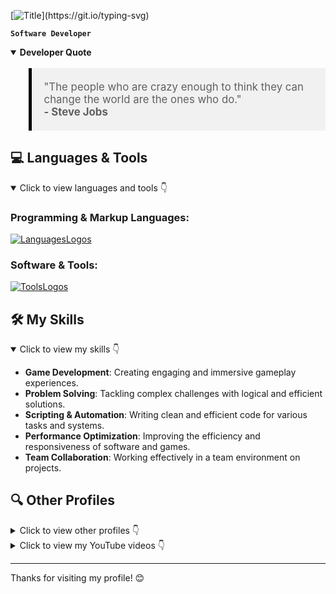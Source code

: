 [![Title](https://readme-typing-svg.demolab.com?font=Fira+Code&size=30&pause=1000&vCenter=true&width=435&lines=Hello!+I'm+Nil+Moreno;Welcome+to+my+profile!)](https://git.io/typing-svg)

**`Software Developer`**

<details open>
  <summary><strong>Developer Quote</strong></summary>
  <blockquote style="background-color:#f1f1f1; padding:20px; border-left:5px solid #000; font-size: 1.2em;">
    "The people who are crazy enough to think they can change the world are the ones who do." <br>
    <strong>- Steve Jobs</strong>
  </blockquote>
</details>


## 💻 Languages & Tools

<details open>
  <summary>Click to view languages and tools 👇</summary>
  
  ### **Programming & Markup Languages**:
  [![LanguagesLogos](https://skillicons.dev/icons?i=c,cs,cpp,python,js,html,css&perline=6)](https://skillicons.dev)
  
  ### **Software & Tools**:
  [![ToolsLogos](https://skillicons.dev/icons?i=windows,blender,ps,ai,unity,vscode,visualstudio,notion,discord&perline=5)](https://skillicons.dev)
  
</details>

## 🛠️ My Skills

<details open>
  <summary>Click to view my skills 👇</summary>
  
- **Game Development**: Creating engaging and immersive gameplay experiences.
- **Problem Solving**: Tackling complex challenges with logical and efficient solutions.
- **Scripting & Automation**: Writing clean and efficient code for various tasks and systems.
- **Performance Optimization**: Improving the efficiency and responsiveness of software and games.
- **Team Collaboration**: Working effectively in a team environment on projects.

</details>

## 🔍 Other Profiles

<details>
  <summary>Click to view other profiles 👇</summary>

  [![Steam Card](https://card.yuy1n.io/card/76561198894586735/dark,en,badge,badges,games)](https://steamcommunity.com/id/fastrogame/)

[![Discord Card](https://discord-readme-card.ezzud.fr/?userid=)](https://discord.com/users/691620711118143569)
</details>

<details>
  <summary>Click to view my YouTube videos 👇</summary>

  <!-- BEGIN YOUTUBE-CARDS -->
[![TrafficSystemController #unity](https://ytcards.demolab.com/?id=YL849DFzRis&title=TrafficSystemController+%23unity&lang=es&timestamp=1737319502&background_color=%230d1117&title_color=%23ffffff&stats_color=%23dedede&max_title_lines=1&width=250&border_radius=5 "TrafficSystemController #unity")](https://www.youtube.com/watch?v=YL849DFzRis)
[![FreeCameraController #unity](https://ytcards.demolab.com/?id=q8GUNYZ0_B0&title=FreeCameraController+%23unity&lang=es&timestamp=1737319501&background_color=%230d1117&title_color=%23ffffff&stats_color=%23dedede&max_title_lines=1&width=250&border_radius=5 "FreeCameraController #unity")](https://www.youtube.com/watch?v=q8GUNYZ0_B0)
[![MultiTargetCameraController #unity](https://ytcards.demolab.com/?id=w7JWjdIaDfk&title=MultiTargetCameraController+%23unity&lang=es&timestamp=1737319501&background_color=%230d1117&title_color=%23ffffff&stats_color=%23dedede&max_title_lines=1&width=250&border_radius=5 "MultiTargetCameraController #unity")](https://www.youtube.com/watch?v=w7JWjdIaDfk)
<!-- END YOUTUBE-CARDS -->
</details>

---

Thanks for visiting my profile! 😊
